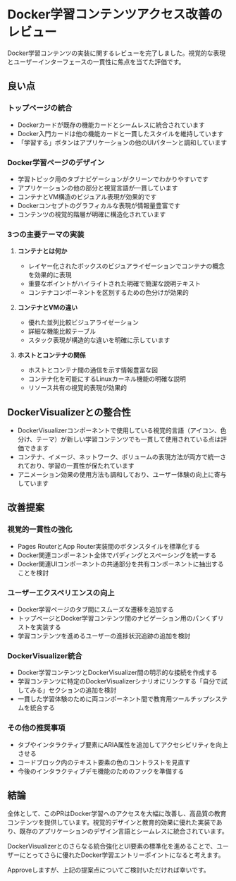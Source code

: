 # Docker学習コンテンツアクセス改善のレビュー

Docker学習コンテンツの実装に関するレビューを完了しました。視覚的な表現とユーザーインターフェースの一貫性に焦点を当てた評価です。

## 良い点

### トップページの統合
- Dockerカードが既存の機能カードとシームレスに統合されています
- Docker入門カードは他の機能カードと一貫したスタイルを維持しています
- 「学習する」ボタンはアプリケーションの他のUIパターンと調和しています

### Docker学習ページのデザイン
- 学習トピック用のタブナビゲーションがクリーンでわかりやすいです
- アプリケーションの他の部分と視覚言語が一貫しています
- コンテナとVM構造のビジュアル表現が効果的です
- Dockerコンセプトのグラフィカルな表現が情報量豊富です
- コンテンツの視覚的階層が明確に構造化されています

### 3つの主要テーマの実装
1. **コンテナとは何か**
   - レイヤー化されたボックスのビジュアライゼーションでコンテナの概念を効果的に表現
   - 重要なポイントがハイライトされた明確で簡潔な説明テキスト
   - コンテナコンポーネントを区別するための色分けが効果的

2. **コンテナとVMの違い**
   - 優れた並列比較ビジュアライゼーション
   - 詳細な機能比較テーブル
   - スタック表現が構造的な違いを明確に示しています

3. **ホストとコンテナの関係**
   - ホストとコンテナ間の通信を示す情報豊富な図
   - コンテナ化を可能にするLinuxカーネル機能の明確な説明
   - リソース共有の視覚的表現が効果的

## DockerVisualizerとの整合性
- DockerVisualizerコンポーネントで使用している視覚的言語（アイコン、色分け、テーマ）が新しい学習コンテンツでも一貫して使用されている点は評価できます
- コンテナ、イメージ、ネットワーク、ボリュームの表現方法が両方で統一されており、学習の一貫性が保たれています
- アニメーション効果の使用方法も調和しており、ユーザー体験の向上に寄与しています

## 改善提案

### 視覚的一貫性の強化
- Pages RouterとApp Router実装間のボタンスタイルを標準化する
- Docker関連コンポーネント全体でパディングとスペーシングを統一する
- Docker関連UIコンポーネントの共通部分を共有コンポーネントに抽出することを検討

### ユーザーエクスペリエンスの向上
- Docker学習ページのタブ間にスムーズな遷移を追加する
- トップページとDocker学習コンテンツ間のナビゲーション用のパンくずリストを実装する
- 学習コンテンツを進めるユーザーの進捗状況追跡の追加を検討

### DockerVisualizer統合
- Docker学習コンテンツとDockerVisualizer間の明示的な接続を作成する
- 学習コンテンツに特定のDockerVisualizerシナリオにリンクする「自分で試してみる」セクションの追加を検討
- 一貫した学習体験のために両コンポーネント間で教育用ツールチップシステムを統合する

### その他の推奨事項
- タブやインタラクティブ要素にARIA属性を追加してアクセシビリティを向上させる
- コードブロック内のテキスト要素の色のコントラストを見直す
- 今後のインタラクティブデモ機能のためのフックを準備する

## 結論

全体として、このPRはDocker学習へのアクセスを大幅に改善し、高品質の教育コンテンツを提供しています。視覚的デザインと教育的効果に優れた実装であり、既存のアプリケーションのデザイン言語とシームレスに統合されています。

DockerVisualizerとのさらなる統合強化とUI要素の標準化を進めることで、ユーザーにとってさらに優れたDocker学習エントリーポイントになると考えます。

Approveしますが、上記の提案点についてご検討いただければ幸いです。